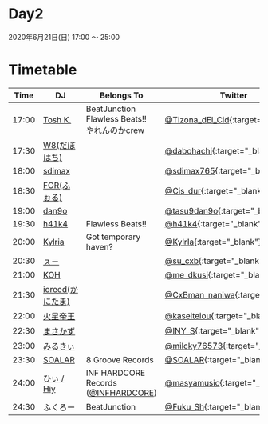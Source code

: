 # Day2

2020年6月21日(日) 17:00 ～ 25:00

# Timetable

| Time  | DJ | Belongs To | Twitter |
| ------ | ------ | ------ | ------ |
| 17:00 | [Tosh K.](../setlist/day2/01_tosh_k.md) | BeatJunction <br> Flawless Beats!! <br> やれんのかcrew | [@Tizona_dEl_Cid](https://twitter.com/Tizona_dEl_Cid){:target="_blank"}  |
| 17:30 | [W8(だぼはち)](../setlist/day2/02_w8.md) |  | [@dabohachi](https://twitter.com/dabohachi){:target="_blank"}  |
| 18:00 | [sdimax](../setlist/day2/03_sdimax.md)|  | [@sdimax765](https://twitter.com/sdimax765){:target="_blank"}  |
| 18:30 | [FOR(ふぉる)](../setlist/day2/04_for.md) | | [@Cis_dur](https://twitter.com/Cis_dur){:target="_blank"}  |
| 19:00 | [dan9o](../setlist/day2/05_dan9o.md) |  | [@tasu9dan9o](https://twitter.com/tasu9dan9o){:target="_blank"}   |
| 19:30 | [h41k4](../setlist/day2/06_h41k4.md) | Flawless Beats!! | [@h41k4](https://twitter.com/h41k4){:target="_blank"}  |
| 20:00 | [Kylria](../setlist/day2/07_Kylria.md) | Got temporary haven? | [@KylrIa](https://twitter.com/KylrIa){:target="_blank"}  |
| 20:30 | [ㇲ－](../setlist/day2/08_su.md) | | [@su_cxb](https://twitter.com/su_cxb){:target="_blank"}  |
| 21:00 | [KOH](../setlist/day2/09_KOH.md) | | [@me_dkusi](https://twitter.com/me_dkusi){:target="_blank"}  |
| 21:30 | [ioreed(かにたま)](../setlist/day2/10_ioreed.md) | | [@CxBman_naniwa](https://twitter.com/CxBman_naniwa){:target="_blank"}  |
| 22:00 | [火星帝王](../setlist/day2/11_kaseiteiou.md) | | [@kaseiteiou](https://twitter.com/kaseiteiou){:target="_blank"}  |
| 22:30 | [まさかず](../setlist/day2/12_masakazu.md) | | [@INY_S](https://twitter.com/INY_S){:target="_blank"}  |
| 23:00 | [みるきぃ](../setlist/day2/13_milcky.md) | | [@milcky76573](https://twitter.com/milcky76573){:target="_blank"}  |
| 23:30 | [SOALAR](../setlist/day2/14_SOALAR.md) | 8 Groove Records | [@SOALAR](https://twitter.com/SOALAR){:target="_blank"}  |
| 24:00 | [ひぃ / Hiy](../setlist/day2/15_Hiy.md) | INF HARDCORE Records ([@INFHARDCORE](https://twitter.com/INFHARDCORE)) | [@masyamusic](https://twitter.com/masyamusic){:target="_blank"}  |
| 24:30 | ふくろー | BeatJunction | [@Fuku_Sh](https://twitter.com/Fuku_Sh){:target="_blank"}  |
